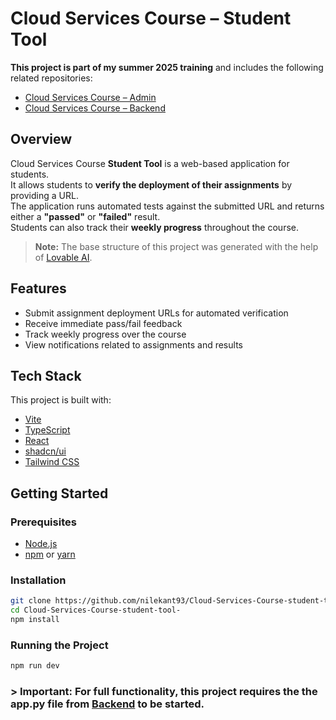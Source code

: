 # Cloud Services Course – Student Tool

**This project is part of my summer 2025 training** and includes the following related repositories:  
- [Cloud Services Course – Admin](https://github.com/nilekant93/Cloud-Services-Course-admin-tool)  
- [Cloud Services Course – Backend](https://github.com/nilekant93/Cloud-Services-Course-Backend)  

## Overview
Cloud Services Course **Student Tool** is a web-based application for students.  
It allows students to **verify the deployment of their assignments** by providing a URL.  
The application runs automated tests against the submitted URL and returns either a **"passed"** or **"failed"** result.  
Students can also track their **weekly progress** throughout the course.

> **Note:** The base structure of this project was generated with the help of [Lovable AI](https://lovable.dev/).

## Features
- Submit assignment deployment URLs for automated verification
- Receive immediate pass/fail feedback
- Track weekly progress over the course
- View notifications related to assignments and results

## Tech Stack
This project is built with:
- [Vite](https://vitejs.dev/)  
- [TypeScript](https://www.typescriptlang.org/)  
- [React](https://react.dev/)  
- [shadcn/ui](https://ui.shadcn.com/)  
- [Tailwind CSS](https://tailwindcss.com/)  

## Getting Started

### Prerequisites
- [Node.js](https://nodejs.org/)  
- [npm](https://www.npmjs.com/) or [yarn](https://yarnpkg.com/)

### Installation
````bash
git clone https://github.com/nilekant93/Cloud-Services-Course-student-tool-.git
cd Cloud-Services-Course-student-tool-
npm install
````
### Running the Project
```bash
npm run dev
````
### > **Important:** For full functionality, this project requires the the app.py file from [Backend](https://github.com/nilekant93/Cloud-Services-Course-Backend) to be started.
